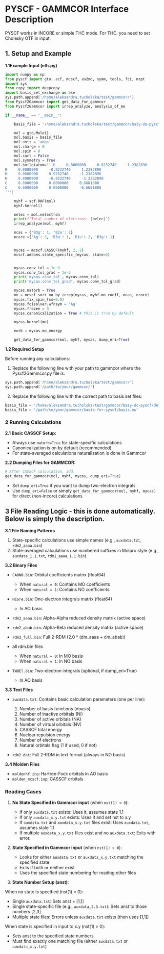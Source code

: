 # PYSCF - GAMMCOR Interface Description

PYSCF works in INCORE or simple THC mode. For THC, you need to set Cholesky OTF in input.

## 1. Setup and Example

**1.1Example Input (eth.py)**

```python
import numpy as np
from pyscf import gto, scf, mcscf, ao2mo, symm, tools, fci, mrpt
import sys
from copy import deepcopy
import basis_set_exchange as bse
sys.path.append('/home/aleksandra.tucholska/test/gammcor/')
from Pyscf2Gammcor import get_data_for_gammcor
from Pyscf2Gammcor import irrep_analyze, analysis_of_mo

if __name__ == "__main__":

    basis_file = '/home/aleksandra.tucholska/test/gammcor/bazy-do-pyscf/def2-tzvp.nw'

    mol = gto.Mole()
    mol.basis = basis_file
    mol.unit = 'angs'
    mol.charge = 0
    mol.spin = 0
    mol.cart = False
    mol.symmetry = True
    mol.build(atom='''H     0.0000000     0.9232740     1.2382890                                                             
H     0.0000000     -0.9232740     1.2382890                                                       
H     0.0000000     0.9232740     -1.2382890                                                       
H     0.0000000     -0.9232740     -1.2382890                                                      
C     0.0000000     0.0000000     0.6681880                                                                                                   
C     0.0000000     0.0000000     -0.6681880                                                                                                                                                                                                                                                                                  
''')

    myhf = scf.RHF(mol)
    myhf.kernel()

    nelec = mol.nelectron
    print(f"Total number of electrons: {nelec}")
    irrep_analyze(mol, myhf)

    ncas = {'B3g': 1, 'B2u': 1}
    ncore ={'Ag': 3, 'B3u': 1, 'B1u': 2, 'B3g': 1}


    mycas = mcscf.CASSCF(myhf, 2, 2)
    mcscf.addons.state_specific_(mycas, state=0)


    mycas.conv_tol = 1e-9
    mycas.conv_tol_grad = 1e-5
    print('mycas.conv_tol', mycas.conv_tol)
    print('mycas.conv_tol_grad', mycas.conv_tol_grad)

    mycas.natorb = True
    mo = mcscf.sort_mo_by_irrep(mycas, myhf.mo_coeff, ncas, ncore)
    mycas.fix_spin_(ss=0.0)
    mycas.fcisolver.wfnsym = 'Ag'
    mycas.frozen = 0
    mycas.canonicalization = True # this is true by default                                                                                                                                                                                                                                                                   

    mycas.kernel(mo)

    eorb = mycas.mo_energy

    get_data_for_gammcor(mol, myhf, mycas, dump_eri=True)

```

**1.2 Required Setup**

Before running any calculations:

1. Replace the following line with your path to gammcor where the Pyscf2Gammcor.py file is:
```python
sys.path.append('/home/aleksandra.tucholska/test/gammcor/')
sys.path.append('/path/to/your/gammcor/')
```

2. Replace the following line with  the correct path to basis set files:
```python
basis_file = '/home/aleksandra.tucholska/test/gammcor/bazy-do-pyscf/def2-tzvp.nw'
basis_file = '/path/to/your/gammcor/basis-for-pyscf/basis.nw'
```

### 2 Running Calculations

**2.1 Basic CASSCF Setup:**

- Always use `natorb=True` for state-specific calculations
- Canonicalization is on by default (recommended)
- For state-averaged calculations naturalization is done in Gammcor

**2.2 Dumping Files for GAMMCOR:**

```python
# After CASSCF calculation, add:
get_data_for_gammcor(mol, myhf, mycas, dump_eri=True)
```
   - Set `dump_eri=True` if you want to dump two-electron integrals
   - Use `dump_eri=False` or simply  `get_data_for_gammcor(mol, myhf, mycas)` for direct (non-incore) calculations

## 3 File Reading Logic - this is done automatically. Below is simply the description.

**3.1 File Naming Patterns**

1. State-specific calculations use simple names (e.g., `auxdata.txt`, `rdm2_aaaa.bin`)
2. State-averaged calculations use numbered suffixes in Molpro style (e.g., `auxdata_1.1.txt`, `rdm2_aaaa_1.1.bin`)

**3.2 Binary Files**

- `CAONO.bin`: Orbital coefficients matrix (float64)
  
  - When `natural = 0`: Contains MO coefficients
  - When `natural = 1`: Contains NO coefficients
  
- `HCore.bin`: One-electron integrals matrix (float64)
  
  - In AO basis
  
- `rdm2_aaaa.bin`: Alpha-Alpha reduced density matrix (active space)

- `rdm2_abab.bin`: Alpha-Beta reduced density matrix (active space)

- `rdm2_full.bin`: Full 2-RDM (2.0 * (dm_aaaa + dm_abab))
  
- all rdm.bin files
  
  - When `natural = 0`: In MO basis
  - When `natural = 1`: In NO basis
  
- `TWOEl.bin`: Two-electron integrals (optional, if dump_eri=True)
  
  - In AO basis
  
    

**3.3 Text Files**

- `auxdata.txt`: Contains basic calculation parameters (one per line):
  1. Number of basis functions (nbasis)
  2. Number of inactive orbitals (NI)
  3. Number of active orbitals (NA)
  4. Number of virtual orbitals (NV)
  5. CASSCF total energy
  6. Nuclear repulsion energy
  7. Number of electrons
  8. Natural orbitals flag (1 if used, 0 if not)

- `rdm2.dat`: Full 2-RDM in text format (always in NO basis)

**3.4 Molden Files**

- `moldenhf.inp`: Hartree-Fock orbitals in AO basis
- `molden_mcscf.inp`: CASSCF orbitals

### Reading Cases 

1. **No State Specified in Gammcor input** (when `nst(1) < 0`):
   - If only `auxdata.txt` exists: Uses it, assumes state 1.1
   - If only `auxdata_x.y.txt` exists: Uses it and set nst to x.y
   - If `auxdata.txt` and `auxdata_x.y.txt` files exist: Uses `auxdata.txt`, assumes state 1.1
   - If multiple `auxdata_x.y.txt` files exist and no `auxdata.txt`: Exits with error.

2. **State Specified in Gammcor input** (when `nst(1) > 0`):
   - Looks for either `auxdata.txt` or `auxdata_x.y.txt` matching the specified state
   - Exits if both or neither exist
   - Uses the specified state numbering for reading other files

3. **State Number Setup (anst)**:

When no state is specified (nst(1) < 0):

   - Single `auxdata.txt`: Sets anst = [1,1]
   - Single state-specific file (e.g., `auxdata_2.3.txt`): Sets anst to those numbers [2,3]
   - Multiple state files: Errors unless `auxdata.txt` exists (then uses [1,1])

When state is specified in input to x.y (nst(1) > 0):

   - Sets anst to the specified state numbers
   - Must find exactly one matching file (either `auxdata.txt` or `auxdata_x.y.txt`)
